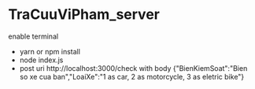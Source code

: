 # TraCuuViPham_server
enable terminal
 - yarn or npm install
 - node index.js
 - post uri http://localhost:3000/check with body {"BienKiemSoat":"Bien so xe cua ban","LoaiXe":"1 as car, 2 as motorcycle, 3 as eletric bike"}
